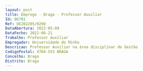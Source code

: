 ```yaml
--- 
layout: post
title: Emprego - Braga - Professor Auxiliar
Id: 96781
Ref: OE202205/0298
DataAbertura: 2022-05-09
DataFecho: 2022-06-21
Trabalho: Professor Auxiliar
Empregador: Universidade do Minho
Descricao: Professor Auxiliar na área disciplinar de Gestão
CodigoPostal: 4704-553 BRAGA
Concelho: Braga
Distrito: Braga
--- 
```

